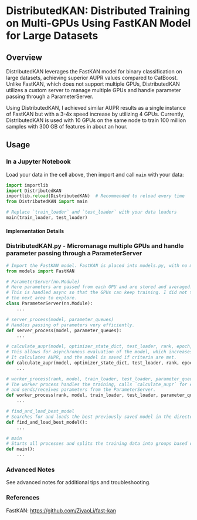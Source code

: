 # DistributedKAN: Distributed Training on Multi-GPUs Using FastKAN Model for Large Datasets

## Overview
DistributedKAN leverages the FastKAN model for binary classification on large datasets, achieving superior AUPR values compared to CatBoost. Unlike FastKAN, which does not support multiple GPUs, DistributedKAN utilizes a custom server to manage multiple GPUs and handle parameter passing through a ParameterServer.

Using DistributedKAN, I achieved similar AUPR results as a single instance of FastKAN but with a 3-4x speed increase by utilizing 4 GPUs. Currently, DistributedKAN is used with 10 GPUs on the same node to train 100 million samples with 300 GB of features in about an hour.

## Usage

### In a Jupyter Notebook
Load your data in the cell above, then import and call `main` with your data:

```python
import importlib
import DistributedKAN
importlib.reload(DistributedKAN)  # Recommended to reload every time
from DistributedKAN import main

# Replace `train_loader` and `test_loader` with your data loaders
main(train_loader, test_loader)
```

#### Implementation Details

### DistributedKAN.py - Micromanage multiple GPUs and handle parameter passing through a ParameterServer

```python
# Import the FastKAN model. FastKAN is placed into models.py, with no modifications
from models import FastKAN  
```

```python
# ParameterServer(nn.Module)
# Here parameters are passed from each GPU and are stored and averaged. This allows learning to occur simultaneously between each GPU.
# This is handled async so that the GPUs can keep training. I did not try any approaches involving the gradients, so this would be
# the next area to explore.
class ParameterServer(nn.Module):
    ...
```

```python
# server_process(model, parameter_queues)
# Handles passing of parameters very efficiently.
def server_process(model, parameter_queues):
    ...
```

```python
# calculate_aupr(model, optimizer_state_dict, test_loader, rank, epoch, avg_epoch_loss, epoch_start_time)
# This allows for asynchronous evaluation of the model, which increases the speed of training.
# It calculates AUPR, and the model is saved if criteria are met.
def calculate_aupr(model, optimizer_state_dict, test_loader, rank, epoch, avg_epoch_loss, epoch_start_time):
    ...
```

```python
# worker_process(rank, model, train_loader, test_loader, parameter_queue, device)
# The worker process handles the training, calls `calculate_aupr` for evaluation,
# and sends/receives parameters from the ParameterServer.
def worker_process(rank, model, train_loader, test_loader, parameter_queue, device):
    ...
```

```python
# find_and_load_best_model
# Searches for and loads the best previously saved model in the directory.
def find_and_load_best_model():
    ...
```

```python
# main
# Starts all processes and splits the training data into groups based on the number of available GPUs.
def main():
    ...
```
### Advanced Notes
See advanced notes for additional tips and troubleshooting.

### References
FastKAN: https://github.com/ZiyaoLi/fast-kan
